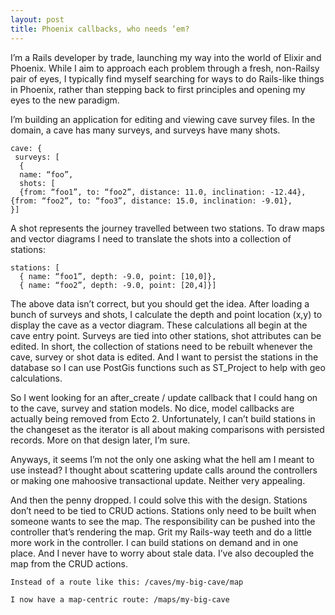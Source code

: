 ```yaml
---
layout: post
title: Phoenix callbacks, who needs ‘em?
---
```


I’m a Rails developer by trade, launching my way into the world of Elixir and Phoenix. While I aim to approach each problem through a fresh, non-Railsy pair of eyes, I typically find myself searching for ways to do Rails-like things in Phoenix, rather than stepping back to first principles and opening my eyes to the new paradigm.

I’m building an application for editing and viewing cave survey files. In the domain, a cave has many surveys, and surveys have many shots.

```
cave: {
 surveys: [
  { 
  name: “foo”,
  shots: [
  {from: “foo1”, to: “foo2”, distance: 11.0, inclination: -12.44},     {from: “foo2”, to: “foo3”, distance: 15.0, inclination: -9.01},
}]
```

A shot represents the journey travelled between two stations. To draw maps and vector diagrams I need to translate the shots into a collection of stations:

```
stations: [
  { name: “foo1”, depth: -9.0, point: [10,0]},
  { name: “foo2”, depth: -9.0, point: [20,4]}]
```

The above data isn’t correct, but you should get the idea. After loading a bunch of surveys and shots, I calculate the depth and point location (x,y) to display the cave as a vector diagram. These calculations all begin at the cave entry point. Surveys are tied into other stations, shot attributes can be edited. In short, the collection of stations need to be rebuilt whenever the cave, survey or shot data is edited. And I want to persist the stations in the database so I can use PostGis functions such as ST_Project to help with geo calculations.

So I went looking for an after_create / update callback that I could hang on to the cave, survey and station models. No dice, model callbacks are actually being removed from Ecto 2. Unfortunately, I can’t build stations in the changeset as the iterator is all about making comparisons with persisted records. More on that design later, I’m sure.

Anyways, it seems I’m not the only one asking what the hell am I meant to use instead? I thought about scattering update calls around the controllers or making one mahoosive transactional update. Neither very appealing.

And then the penny dropped. I could solve this with the design. Stations don’t need to be tied to CRUD actions. Stations only need to be built when someone wants to see the map. The responsibility can be pushed into the controller that’s rendering the map. Grit my Rails-way teeth and do a little more work in the controller. I can build stations on demand and in one place. And I never have to worry about stale data. I’ve also decoupled the map from the CRUD actions.
```
Instead of a route like this: /caves/my-big-cave/map

I now have a map-centric route: /maps/my-big-cave
```
